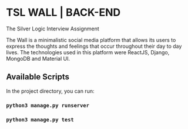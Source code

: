 # TSL WALL | BACK-END

The Silver Logic Interview Assignment


The Wall is a minimalistic social media platform that allows its users to express the thoughts and feelings that occur throughout their day to day lives. The technologies used in this platform were ReactJS, Django, MongoDB and Material UI.

## Available Scripts

In the project directory, you can run:

### `python3 manage.py runserver`

### `python3 manage.py test`
